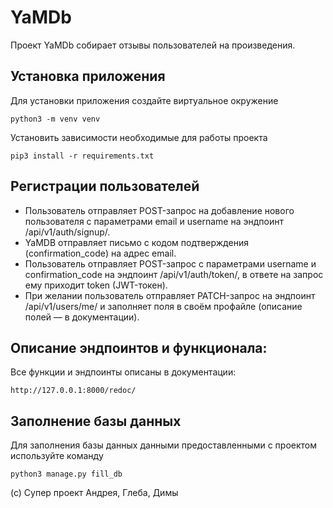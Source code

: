 # YaMDb

Проект YaMDb собирает отзывы пользователей на произведения. 

## Установка приложения

Для установки приложения создайте виртуальное окружение
```
python3 -m venv venv
```
Установить зависимости необходимые для работы проекта
```
pip3 install -r requirements.txt
```
## Регистрации пользователей
- Пользователь отправляет POST-запрос на добавление нового пользователя с параметрами email и username на эндпоинт /api/v1/auth/signup/.
- YaMDB отправляет письмо с кодом подтверждения (confirmation_code) на адрес email.
- Пользователь отправляет POST-запрос с параметрами username и confirmation_code на эндпоинт /api/v1/auth/token/, в ответе на запрос ему приходит token (JWT-токен).
- При желании пользователь отправляет PATCH-запрос на эндпоинт /api/v1/users/me/ и заполняет поля в своём профайле (описание полей — в документации).
## Описание эндпоинтов и функционала:

Все функции и эндпоинты описаны в документации:
```
http://127.0.0.1:8000/redoc/
```
## Заполнение базы данных

Для заполнения базы данных данными предоставленными с проектом используйте команду 
```
python3 manage.py fill_db
``` 
(с) Супер проект Андрея, Глеба, Димы
